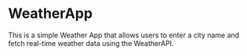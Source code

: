 # WeatherApp
This is a simple Weather App that allows users to enter a city name and fetch real-time weather data using the WeatherAPI. 
